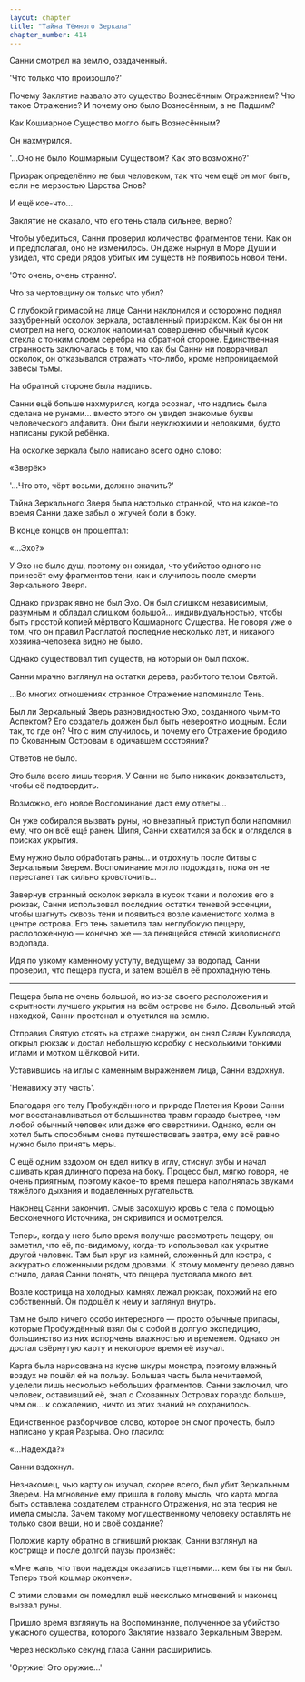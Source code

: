 ```yaml
---
layout: chapter
title: "Тайна Тёмного Зеркала"
chapter_number: 414
---
```


Санни смотрел на землю, озадаченный.

'Что только что произошло?'

Почему Заклятие назвало это существо Вознесённым Отражением? Что такое Отражение? И почему оно было Вознесённым, а не Падшим?

Как Кошмарное Существо могло быть Вознесённым?

Он нахмурился.

'…Оно не было Кошмарным Существом? Как это возможно?'

Призрак определённо не был человеком, так что чем ещё он мог быть, если не мерзостью Царства Снов?

И ещё кое-что…

Заклятие не сказало, что его тень стала сильнее, верно?

Чтобы убедиться, Санни проверил количество фрагментов тени. Как он и предполагал, оно не изменилось. Он даже нырнул в Море Души и увидел, что среди рядов убитых им существ не появилось новой тени.

'Это очень, очень странно'.

Что за чертовщину он только что убил?

С глубокой гримасой на лице Санни наклонился и осторожно поднял зазубренный осколок зеркала, оставленный призраком. Как бы он ни смотрел на него, осколок напоминал совершенно обычный кусок стекла с тонким слоем серебра на обратной стороне. Единственная странность заключалась в том, что как бы Санни ни поворачивал осколок, он отказывался отражать что-либо, кроме непроницаемой завесы тьмы.

На обратной стороне была надпись.

Санни ещё больше нахмурился, когда осознал, что надпись была сделана не рунами… вместо этого он увидел знакомые буквы человеческого алфавита. Они были неуклюжими и неловкими, будто написаны рукой ребёнка.

На осколке зеркала было написано всего одно слово:

«Зверёк»

'…Что это, чёрт возьми, должно значить?'

Тайна Зеркального Зверя была настолько странной, что на какое-то время Санни даже забыл о жгучей боли в боку.

В конце концов он прошептал:

«…Эхо?»

У Эхо не было душ, поэтому он ожидал, что убийство одного не принесёт ему фрагментов тени, как и случилось после смерти Зеркального Зверя.

Однако призрак явно не был Эхо. Он был слишком независимым, разумным и обладал слишком большой… индивидуальностью, чтобы быть простой копией мёртвого Кошмарного Существа. Не говоря уже о том, что он правил Расплатой последние несколько лет, и никакого хозяина-человека видно не было.

Однако существовал тип существ, на который он был похож.

Санни мрачно взглянул на остатки дерева, разбитого телом Святой.

…Во многих отношениях странное Отражение напоминало Тень.

Был ли Зеркальный Зверь разновидностью Эхо, созданного чьим-то Аспектом? Его создатель должен был быть невероятно мощным. Если так, то где он? Что с ним случилось, и почему его Отражение бродило по Скованным Островам в одичавшем состоянии?

Ответов не было.

Это была всего лишь теория. У Санни не было никаких доказательств, чтобы её подтвердить.

Возможно, его новое Воспоминание даст ему ответы…

Он уже собирался вызвать руны, но внезапный приступ боли напомнил ему, что он всё ещё ранен. Шипя, Санни схватился за бок и огляделся в поисках укрытия.

Ему нужно было обработать раны… и отдохнуть после битвы с Зеркальным Зверем. Воспоминание могло подождать, пока он не перестанет так сильно кровоточить…

Завернув странный осколок зеркала в кусок ткани и положив его в рюкзак, Санни использовал последние остатки теневой эссенции, чтобы шагнуть сквозь тени и появиться возле каменистого холма в центре острова. Его тень заметила там неглубокую пещеру, расположенную — конечно же — за пенящейся стеной живописного водопада.

Идя по узкому каменному уступу, ведущему за водопад, Санни проверил, что пещера пуста, и затем вошёл в её прохладную тень.

***

Пещера была не очень большой, но из-за своего расположения и скрытности лучшего укрытия на всём острове не было. Довольный этой находкой, Санни простонал и опустился на землю.

Отправив Святую стоять на страже снаружи, он снял Саван Кукловода, открыл рюкзак и достал небольшую коробку с несколькими тонкими иглами и мотком шёлковой нити.

Уставившись на иглы с каменным выражением лица, Санни вздохнул.

'Ненавижу эту часть'.

Благодаря его телу Пробуждённого и природе Плетения Крови Санни мог восстанавливаться от большинства травм гораздо быстрее, чем любой обычный человек или даже его сверстники. Однако, если он хотел быть способным снова путешествовать завтра, ему всё равно нужно было принять меры.

С ещё одним вздохом он вдел нитку в иглу, стиснул зубы и начал сшивать края длинного пореза на боку. Процесс был, мягко говоря, не очень приятным, поэтому какое-то время пещера наполнялась звуками тяжёлого дыхания и подавленных ругательств.

Наконец Санни закончил. Смыв засохшую кровь с тела с помощью Бесконечного Источника, он скривился и осмотрелся.

Теперь, когда у него было время получше рассмотреть пещеру, он заметил, что её, по-видимому, когда-то использовал как укрытие другой человек. Там был круг из камней, сложенный для костра, с аккуратно сложенными рядом дровами. К этому моменту дерево давно сгнило, давая Санни понять, что пещера пустовала много лет.

Возле кострища на холодных камнях лежал рюкзак, похожий на его собственный. Он подошёл к нему и заглянул внутрь.

Там не было ничего особо интересного — просто обычные припасы, которые Пробуждённый взял бы с собой в долгую экспедицию, большинство из них испорчены влажностью и временем. Однако он достал свёрнутую карту и некоторое время её изучал.

Карта была нарисована на куске шкуры монстра, поэтому влажный воздух не пошёл ей на пользу. Большая часть была нечитаемой, уцелели лишь несколько небольших фрагментов. Санни заключил, что человек, оставивший её, знал о Скованных Островах гораздо больше, чем он… к сожалению, ничто из этих знаний не сохранилось.

Единственное разборчивое слово, которое он смог прочесть, было написано у края Разрыва. Оно гласило:

«…Надежда?»

Санни вздохнул.

Незнакомец, чью карту он изучал, скорее всего, был убит Зеркальным Зверем. На мгновение ему пришла в голову мысль, что карта могла быть оставлена создателем странного Отражения, но эта теория не имела смысла. Зачем такому могущественному человеку оставлять не только свои вещи, но и своё создание?

Положив карту обратно в сгнивший рюкзак, Санни взглянул на кострище и после долгой паузы произнёс:

«Мне жаль, что твои надежды оказались тщетными… кем бы ты ни был. Теперь твой кошмар окончен».

С этими словами он помедлил ещё несколько мгновений и наконец вызвал руны.

Пришло время взглянуть на Воспоминание, полученное за убийство ужасного существа, которого Заклятие назвало Зеркальным Зверем.

Через несколько секунд глаза Санни расширились.

'Оружие! Это оружие…'